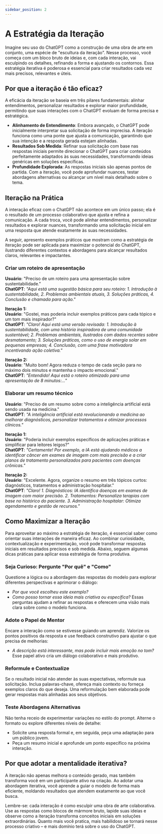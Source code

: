 ```yaml
---
sidebar_position: 2
---
```

# A Estratégia da Iteração
Imagine seu uso do ChatGPT como a construção de uma obra de arte em conjunto, uma espécie de "escultura da iteração". Nesse processo, você começa com um bloco bruto de ideias e, com cada interação, vai esculpindo os detalhes, refinando a forma e ajustando os contornos. Essa estratégia iterativa é poderosa e essencial para criar resultados cada vez mais precisos, relevantes e úteis.

## Por que a iteração é tão eficaz?
A eficácia da iteração se baseia em três pilares fundamentais: alinhar entendimentos, personalizar resultados e explorar maior profundidade, permitindo que suas interações com o ChatGPT evoluam de forma precisa e estratégica.

* **Alinhamento de Entendimento**: Embora avançado, o ChatGPT pode inicialmente interpretar sua solicitação de forma imprecisa. A iteração funciona como uma ponte que ajusta a comunicação, garantindo que sua intenção e a resposta gerada estejam alinhadas.
* **Resultados Sob Medida**: Refinar sua solicitação com base nas respostas iniciais permite direcionar o ChatGPT para criar conteúdos perfeitamente adaptados às suas necessidades, transformando ideias genéricas em soluções específicas.
* **Profundidade Explorada**: As respostas iniciais são apenas pontos de partida. Com a iteração, você pode aprofundar nuances, testar abordagens alternativas ou alcançar um nível mais detalhado sobre o tema.

## Iteração na Prática
A interação eficaz com o ChatGPT não acontece em um único passo; ela é o resultado de um processo colaborativo que ajusta e refina a comunicação. A cada troca, você pode alinhar entendimentos, personalizar resultados e explorar nuances, transformando uma solicitação inicial em uma resposta que atende exatamente às suas necessidades.

A seguir, apresento exemplos práticos que mostram como a estratégia de iteração pode ser aplicada para maximizar o potencial do ChatGPT, ilustrando diferentes contextos e abordagens para alcançar resultados claros, relevantes e impactantes.

### Criar um roteiro de apresentação
**Usuário**: "Preciso de um roteiro para uma apresentação sobre sustentabilidade."  
**ChatGPT**: *"Aqui está uma sugestão básica para seu roteiro: 1. Introdução à sustentabilidade, 2. Problemas ambientais atuais, 3. Soluções práticas, 4. Conclusão e chamada para ação."*  

**Iteração 1:**  
**Usuário**: "Gostei, mas poderia incluir exemplos práticos para cada tópico e um tom mais inspirador?"  
**ChatGPT**: *"Claro! Aqui está uma versão revisada: 1. Introdução à sustentabilidade, com uma história inspiradora de uma comunidade sustentável; 2. Problemas ambientais, ilustrados com dados recentes sobre desmatamento; 3. Soluções práticas, como o uso de energia solar em pequenas empresas; 4. Conclusão, com uma frase motivadora incentivando ação coletiva."*  

**Iteração 2:**  
**Usuário**: "Muito bom! Agora reduza o tempo de cada seção para no máximo dois minutos e mantenha o impacto emocional."  
**ChatGPT**: *"Entendido! Aqui está o roteiro otimizado para uma apresentação de 8 minutos:..."*  

### Elaborar um resumo técnico
**Usuário**: "Preciso de um resumo sobre como a inteligência artificial está sendo usada na medicina."  
**ChatGPT**: *"A inteligência artificial está revolucionando a medicina ao melhorar diagnósticos, personalizar tratamentos e otimizar processos clínicos."*  

**Iteração 1:**  
**Usuário**: "Poderia incluir exemplos específicos de aplicações práticas e simplificar para leitores leigos?"  
**ChatGPT**: *"Certamente! Por exemplo, a IA está ajudando médicos a identificar câncer em exames de imagem com mais precisão e a criar planos de tratamento personalizados para pacientes com doenças crônicas."*  

**Iteração 2:**  
**Usuário**: "Excelente. Agora, organize o resumo em três tópicos curtos: diagnósticos, tratamentos e administração hospitalar."  
**ChatGPT**: *"Claro! 1. Diagnósticos: IA identifica doenças em exames de imagem com maior precisão. 2. Tratamentos: Personaliza terapias com base no histórico do paciente. 3. Administração hospitalar: Otimiza agendamento e gestão de recursos."*  

## Como Maximizar a Iteração
Para aproveitar ao máximo a estratégia de iteração, é essencial saber como orientar suas interações de maneira eficaz. Ao combinar curiosidade, contextualização e experimentação, você pode transformar respostas iniciais em resultados precisos e sob medida. Abaixo, seguem algumas dicas práticas para aplicar essa estratégia de forma produtiva.

### Seja Curioso: Pergunte "Por quê" e "Como"
Questione a lógica ou a abordagem das respostas do modelo para explorar diferentes perspectivas e aprimorar o diálogo:
* *Por que você escolheu este exemplo?*
* *Como posso tornar essa ideia mais criativa ou específica?*
Essas perguntas ajudam a refinar as respostas e oferecem uma visão mais clara sobre como o modelo funciona.

### Adote o Papel de Mentor
Encare a interação como se estivesse guiando um aprendiz. Valorize os pontos positivos da resposta e use feedback construtivo para ajustar o que precisa de melhorias:
* *A descrição está interessante, mas pode incluir mais emoção no tom?*
Esse papel ativo cria um diálogo colaborativo e mais produtivo.

### Reformule e Contextualize
Se o resultado inicial não atender às suas expectativas, reformule sua solicitação. Inclua palavras-chave, ofereça mais contexto ou forneça exemplos claros do que deseja. Uma reformulação bem elaborada pode gerar respostas mais alinhadas aos seus objetivos.

### Teste Abordagens Alternativas
Não tenha receio de experimentar variações no estilo do prompt. Alterne o formato ou explore diferentes níveis de detalhe:
* Solicite uma resposta formal e, em seguida, peça uma adaptação para um público jovem.
* Peça um resumo inicial e aprofunde um ponto específico na próxima interação.

## Por que adotar a mentalidade iterativa?
A iteração não apenas melhora o conteúdo gerado, mas também transforma você em um participante ativo na criação. Ao adotar uma abordagem iterativa, você aprende a guiar o modelo de forma mais eficiente, moldando resultados que atendem exatamente ao que você busca.

Lembre-se: cada interação é como esculpir uma obra de arte colaborativa. Use as respostas como blocos de mármore bruto, lapide suas ideias e observe como a iteração transforma conceitos iniciais em soluções extraordinárias. Quanto mais você pratica, mais habilidoso se tornará nesse processo criativo – e mais domínio terá sobre o uso do ChatGPT.
